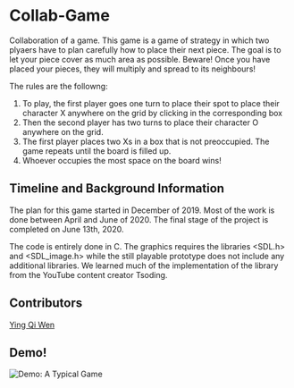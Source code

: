 # Collab-Game
Collaboration of a game. This game is a game of strategy in which two plyaers have to plan carefully how to place their next piece. 
The goal is to let your piece cover as much area as possible. Beware! Once you have placed your pieces, 
they will multiply and spread to its neighbours!

The rules are the followng:

1. To play, the first player goes one turn to place their spot to place their character X anywhere on the grid by clicking in the corresponding box
2. Then the second player has two turns to place their character O anywhere on the grid.
3. The first player places two Xs in a box that is not preoccupied. The game repeats until the board is filled up.
4. Whoever occupies the most space on the board wins!


## Timeline and Background Information

The plan for this game started in December of 2019. 
Most of the work is done between April and June of 2020.
The final stage of the project is completed on June 13th, 2020.

The code is entirely done in C.
The graphics requires the libraries <SDL.h> and <SDL_image.h> while the still playable prototype does not include any additional libraries.
We learned much of the implementation of the library from the YouTube content creator Tsoding.

## Contributors
[Ying Qi Wen](https://github.com/yingqi01)

## Demo!

![Demo: A Typical Game](Game_Ongoing.gif)
